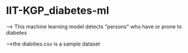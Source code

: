# IIT-KGP_diabetes-ml

--> This machine learning model detects "persons" who have or prone to diabetes

-->the diabities.csv is a sample dataset
